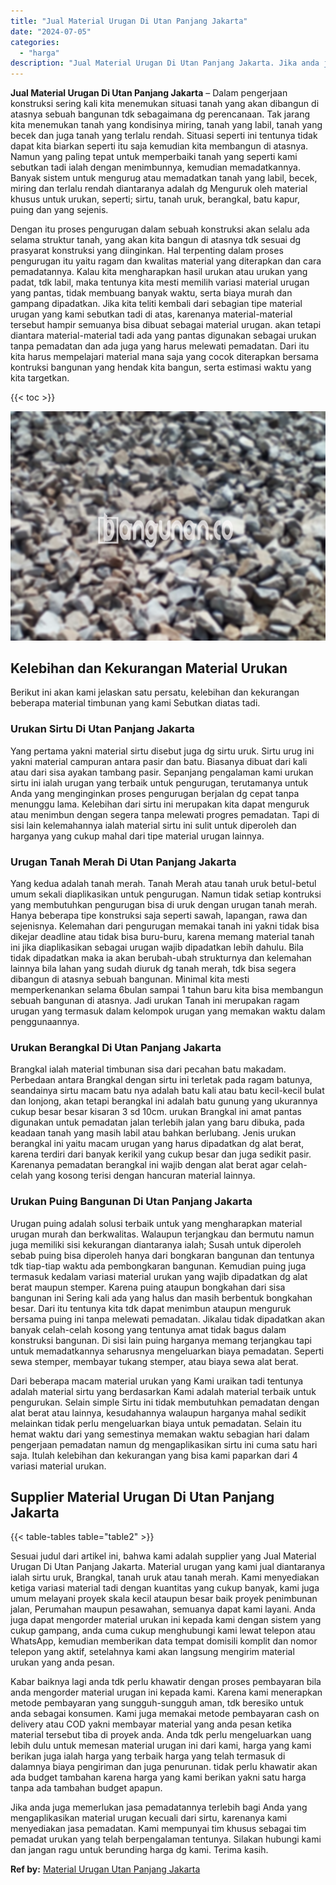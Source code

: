 ```yaml
---
title: "Jual Material Urugan Di Utan Panjang Jakarta"
date: "2024-07-05"
categories: 
  - "harga"
description: "Jual Material Urugan Di Utan Panjang Jakarta. Jika anda juga memerlukan jasa pemadatannya terlebih bagi Anda yang mengaplikasikan material urugan kecuali dar..."
---
```


**Jual Material Urugan Di Utan Panjang Jakarta** – Dalam pengerjaan konstruksi sering kali kita menemukan situasi tanah yang akan dibangun di atasnya sebuah bangunan tdk sebagaimana dg perencanaan. Tak jarang kita menemukan tanah yang kondisinya miring, tanah yang labil, tanah yang becek dan juga tanah yang terlalu rendah. Situasi seperti ini tentunya tidak dapat kita biarkan seperti itu saja kemudian kita membangun di atasnya. Namun yang paling tepat untuk memperbaiki tanah yang seperti kami sebutkan tadi ialah dengan menimbunnya, kemudian memadatkannya. Banyak sistem untuk mengurug atau memadatkan tanah yang labil, becek, miring dan terlalu rendah diantaranya adalah dg Menguruk oleh material khusus untuk urukan, seperti; sirtu, tanah uruk, berangkal, batu kapur, puing dan yang sejenis.

Dengan itu proses pengurugan dalam sebuah konstruksi akan selalu ada selama struktur tanah, yang akan kita bangun di atasnya tdk sesuai dg prasyarat konstruksi yang diinginkan. Hal terpenting dalam proses pengurugan itu yaitu ragam dan kwalitas material yang diterapkan dan cara pemadatannya. Kalau kita mengharapkan hasil urukan atau urukan yang padat, tdk labil, maka tentunya kita mesti memilih variasi material urugan yang pantas, tidak membuang banyak waktu, serta biaya murah dan gampang dipadatkan. Jika kita teliti kembali dari sebagian tipe material urugan yang kami sebutkan tadi di atas, karenanya material-material tersebut hampir semuanya bisa dibuat sebagai material urugan. akan tetapi diantara material-material tadi ada yang pantas digunakan sebagai urukan tanpa pemadatan dan ada juga yang harus melewati pemadatan. Dari itu kita harus mempelajari material mana saja yang cocok diterapkan bersama kontruksi bangunan yang hendak kita bangun, serta estimasi waktu yang kita targetkan.

{{< toc >}}

![Jual Material Urugan Di Utan Panjang Jakarta](/images/jual-urugan-19.png)

## Kelebihan dan Kekurangan Material Urukan

Berikut ini akan kami jelaskan satu persatu, kelebihan dan kekurangan beberapa material timbunan yang kami Sebutkan diatas tadi.

### Urukan Sirtu Di Utan Panjang Jakarta

Yang pertama yakni material sirtu disebut juga dg sirtu uruk. Sirtu urug ini yakni material campuran antara pasir dan batu. Biasanya dibuat dari kali atau dari sisa ayakan tambang pasir. Sepanjang pengalaman kami urukan sirtu ini ialah urugan yang terbaik untuk pengurugan, terutamanya untuk Anda yang menginginkan proses pengurugan berjalan dg cepat tanpa menunggu lama. Kelebihan dari sirtu ini merupakan kita dapat menguruk atau menimbun dengan segera tanpa melewati progres pemadatan. Tapi di sisi lain kelemahannya ialah material sirtu ini sulit untuk diperoleh dan harganya yang cukup mahal dari tipe material urugan lainnya.

### Urugan Tanah Merah Di Utan Panjang Jakarta

Yang kedua adalah tanah merah. Tanah Merah atau tanah uruk betul-betul umum sekali diaplikasikan untuk pengurugan. Namun tidak setiap kontruksi yang membutuhkan pengurugan bisa di uruk dengan urugan tanah merah. Hanya beberapa tipe konstruksi saja seperti sawah, lapangan, rawa dan sejenisnya. Kelemahan dari pengurugan memakai tanah ini yakni tidak bisa dikejar deadline atau tidak bisa buru-buru, karena memang material tanah ini jika diaplikasikan sebagai urugan wajib dipadatkan lebih dahulu. Bila tidak dipadatkan maka ia akan berubah-ubah strukturnya dan kelemahan lainnya bila lahan yang sudah diuruk dg tanah merah, tdk bisa segera dibangun di atasnya sebuah bangunan. Minimal kita mesti memperkenankan selama 6bulan sampai 1 tahun baru kita bisa membangun sebuah bangunan di atasnya. Jadi urukan Tanah ini merupakan ragam urugan yang termasuk dalam kelompok urugan yang memakan waktu dalam penggunaannya.

### Urukan Berangkal Di Utan Panjang Jakarta

Brangkal ialah material timbunan sisa dari pecahan batu makadam. Perbedaan antara Brangkal dengan sirtu ini terletak pada ragam batunya, seandainya sirtu macam batu nya adalah batu kali atau batu kecil-kecil bulat dan lonjong, akan tetapi berangkal ini adalah batu gunung yang ukurannya cukup besar besar kisaran 3 sd 10cm. urukan Brangkal ini amat pantas digunakan untuk pemadatan jalan terlebih jalan yang baru dibuka, pada keadaan tanah yang masih labil atau bahkan berlubang. Jenis urukan berangkal ini yaitu macam urugan yang harus dipadatkan dg alat berat, karena terdiri dari banyak kerikil yang cukup besar dan juga sedikit pasir. Karenanya pemadatan berangkal ini wajib dengan alat berat agar celah-celah yang kosong terisi dengan hancuran material lainnya.

### Urukan Puing Bangunan Di Utan Panjang Jakarta

Urugan puing adalah solusi terbaik untuk yang mengharapkan material urugan murah dan berkwalitas. Walaupun terjangkau dan bermutu namun juga memiliki sisi kekurangan diantaranya ialah; Susah untuk diperoleh sebab puing bisa diperoleh hanya dari bongkaran bangunan dan tentunya tdk tiap-tiap waktu ada pembongkaran bangunan. Kemudian puing juga termasuk kedalam variasi material urukan yang wajib dipadatkan dg alat berat maupun stemper. Karena puing ataupun bongkahan dari sisa bangunan ini Sering kali ada yang halus dan masih berbentuk bongkahan besar. Dari itu tentunya kita tdk dapat menimbun ataupun menguruk bersama puing ini tanpa melewati pemadatan. Jikalau tidak dipadatkan akan banyak celah-celah kosong yang tentunya amat tidak bagus dalam konstruksi bangunan. Di sisi lain puing harganya memang terjangkau tapi untuk memadatkannya seharusnya mengeluarkan biaya pemadatan. Seperti sewa stemper, membayar tukang stemper, atau biaya sewa alat berat.

Dari beberapa macam material urukan yang Kami uraikan tadi tentunya adalah material sirtu yang berdasarkan Kami adalah material terbaik untuk pengurukan. Selain simple Sirtu ini tidak membutuhkan pemadatan dengan alat berat atau lainnya, kesudahannya walaupun harganya mahal sedikit melainkan tidak perlu mengeluarkan biaya untuk pemadatan. Selain itu hemat waktu dari yang semestinya memakan waktu sebagian hari dalam pengerjaan pemadatan namun dg mengaplikasikan sirtu ini cuma satu hari saja. Itulah kelebihan dan kekurangan yang bisa kami paparkan dari 4 variasi material urukan.

## Supplier Material Urugan Di Utan Panjang Jakarta

{{< table-tables table="table2" >}}

Sesuai judul dari artikel ini, bahwa kami adalah supplier yang Jual Material Urugan Di Utan Panjang Jakarta. Material urugan yang kami jual diantaranya ialah sirtu uruk, Brangkal, tanah uruk atau tanah merah. Kami menyediakan ketiga variasi material tadi dengan kuantitas yang cukup banyak, kami juga umum melayani proyek skala kecil ataupun besar baik proyek penimbunan jalan, Perumahan maupun pesawahan, semuanya dapat kami layani. Anda juga dapat mengorder material urukan ini kepada kami dengan sistem yang cukup gampang, anda cuma cukup menghubungi kami lewat telepon atau WhatsApp, kemudian memberikan data tempat domisili komplit dan nomor telepon yang aktif, setelahnya kami akan langsung mengirim material urukan yang anda pesan.

Kabar baiknya lagi anda tdk perlu khawatir dengan proses pembayaran bila anda mengorder material urugan ini kepada kami. Karena kami menerapkan metode pembayaran yang sungguh-sungguh aman, tdk beresiko untuk anda sebagai konsumen. Kami juga memakai metode pembayaran cash on delivery atau COD yakni membayar material yang anda pesan ketika material tersebut tiba di proyek anda. Anda tdk perlu mengeluarkan uang lebih dulu untuk memesan material urugan ini dari kami, harga yang kami berikan juga ialah harga yang terbaik harga yang telah termasuk di dalamnya biaya pengiriman dan juga penurunan. tidak perlu khawatir akan ada budget tambahan karena harga yang kami berikan yakni satu harga tanpa ada tambahan budget apapun.

Jika anda juga memerlukan jasa pemadatannya terlebih bagi Anda yang mengaplikasikan material urugan kecuali dari sirtu, karenanya kami menyediakan jasa pemadatan. Kami mempunyai tim khusus sebagai tim pemadat urukan yang telah berpengalaman tentunya. Silakan hubungi kami dan jangan ragu untuk berunding harga dg kami. Terima kasih.

**Ref by:** [Material Urugan Utan Panjang Jakarta](https://id.wikipedia.org/wiki/Material)
